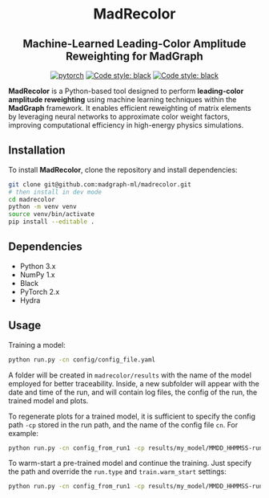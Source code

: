 <h1 align="center">MadRecolor</h1>

<h2 align="center">Machine-Learned Leading-Color Amplitude Reweighting for MadGraph</h2>

<p align="center">
<a href="https://pytorch.org"><img alt="pytorch" src="https://img.shields.io/badge/PyTorch-2.0-DC583A.svg?style=flat&logo=pytorch"></a>
<a href="https://hydra.cc/"><img alt="Code style: black" src="https://img.shields.io/badge/Hydra-1.2-78a9c2"></a>
<a href="https://github.com/psf/black"><img alt="Code style: black" src="https://img.shields.io/badge/Black-22.3-000000.svg"></a>
</p>

**MadRecolor** is a Python-based tool designed to perform **leading-color amplitude reweighting** using machine learning techniques within the **MadGraph** framework. It enables efficient reweighting of matrix elements by leveraging neural networks to approximate color weight factors, improving computational efficiency in high-energy physics simulations.

## Installation
To install **MadRecolor**, clone the repository and install dependencies:

```bash
git clone git@github.com:madgraph-ml/madrecolor.git
# then install in dev mode
cd madrecolor
python -m venv venv
source venv/bin/activate
pip install --editable .
```

## Dependencies
- Python 3.x
- NumPy 1.x
- Black
- PyTorch 2.x
- Hydra

## Usage

Training a model:
```sh
python run.py -cn config/config_file.yaml
```
A folder will be created in `madrecolor/results` with the name of the model employed for better traceability. Inside, a new subfolder will appear with the date and time of the run, and will contain log files, the config of the run, the trained model and plots.

To regenerate plots for a trained model, it is sufficient to specify the config path `-cp` stored in the run path, and the name of the config file `cn`. For example:
```sh
python run.py -cn config_from_run1 -cp results/my_model/MMDD_HHMMSS-run1
```
To warm-start a pre-trained model and continue the training. Just specify the path and override the `run.type` and `train.warm_start` settings:
```sh
python run.py -cn config_from_run1 -cp results/my_model/MMDD_HHMMSS-run1 run.type=train train.warm_start=true
```
